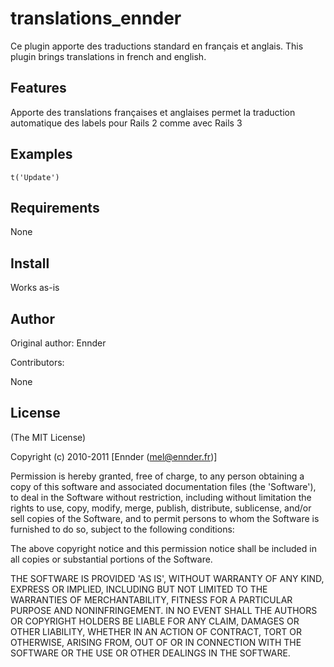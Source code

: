 translations_ennder
===========

Ce plugin apporte des traductions standard en français et anglais.
This plugin brings translations in french and english.

Features
--------

Apporte des translations françaises et anglaises
permet la traduction automatique des labels pour Rails 2 comme avec Rails 3

Examples
--------

    t('Update')

Requirements
------------

None

Install
-------

Works as-is

Author
------

Original author: Ennder

Contributors:

None

License
-------

(The MIT License)

Copyright (c) 2010-2011 [Ennder (mel@ennder.fr)]

Permission is hereby granted, free of charge, to any person obtaining
a copy of this software and associated documentation files (the
'Software'), to deal in the Software without restriction, including
without limitation the rights to use, copy, modify, merge, publish,
distribute, sublicense, and/or sell copies of the Software, and to
permit persons to whom the Software is furnished to do so, subject to
the following conditions:

The above copyright notice and this permission notice shall be
included in all copies or substantial portions of the Software.

THE SOFTWARE IS PROVIDED 'AS IS', WITHOUT WARRANTY OF ANY KIND,
EXPRESS OR IMPLIED, INCLUDING BUT NOT LIMITED TO THE WARRANTIES OF
MERCHANTABILITY, FITNESS FOR A PARTICULAR PURPOSE AND NONINFRINGEMENT.
IN NO EVENT SHALL THE AUTHORS OR COPYRIGHT HOLDERS BE LIABLE FOR ANY
CLAIM, DAMAGES OR OTHER LIABILITY, WHETHER IN AN ACTION OF CONTRACT,
TORT OR OTHERWISE, ARISING FROM, OUT OF OR IN CONNECTION WITH THE
SOFTWARE OR THE USE OR OTHER DEALINGS IN THE SOFTWARE.
